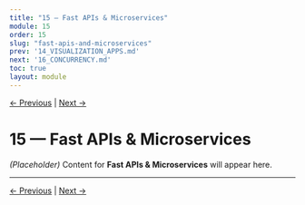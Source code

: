 ```yaml
---
title: "15 — Fast APIs & Microservices"
module: 15
order: 15
slug: "fast-apis-and-microservices"
prev: '14_VISUALIZATION_APPS.md'
next: '16_CONCURRENCY.md'
toc: true
layout: module
---
```

[← Previous](14_VISUALIZATION_APPS.md) | [Next →](16_CONCURRENCY.md)

# 15 — Fast APIs & Microservices

*(Placeholder)* Content for **Fast APIs & Microservices** will appear here.

---

[← Previous](14_VISUALIZATION_APPS.md) | [Next →](16_CONCURRENCY.md)

